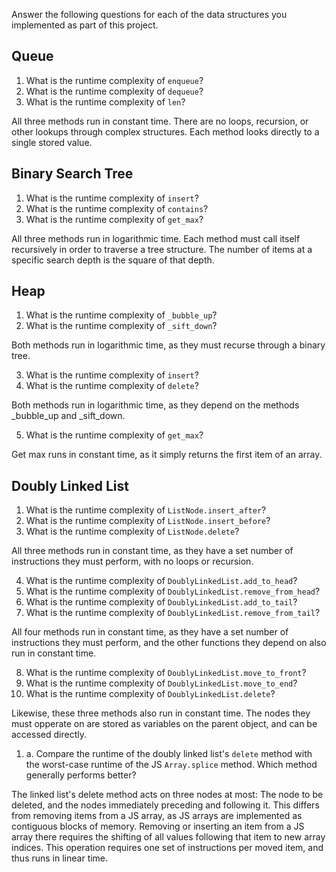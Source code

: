 Answer the following questions for each of the data structures you implemented as part of this project.


## Queue

1. What is the runtime complexity of `enqueue`?
2. What is the runtime complexity of `dequeue`?
3. What is the runtime complexity of `len`?

All three methods run in constant time. There are no loops, recursion, or other
lookups through complex structures. Each method looks directly to a single
stored value.


## Binary Search Tree

1. What is the runtime complexity of `insert`? 
2. What is the runtime complexity of `contains`?
3. What is the runtime complexity of `get_max`?

All three methods run in logarithmic time. Each method must call itself
recursively in order to traverse a tree structure. The number of items at a
specific search depth is the square of that depth.


## Heap

1. What is the runtime complexity of `_bubble_up`?
2. What is the runtime complexity of `_sift_down`?

Both methods run in logarithmic time, as they must recurse through a binary
tree.

3. What is the runtime complexity of `insert`?
4. What is the runtime complexity of `delete`?

Both methods run in logarithmic time, as they depend on the methods _bubble_up
and _sift_down.

5. What is the runtime complexity of `get_max`?

Get max runs in constant time, as it simply returns the first item of an array.


## Doubly Linked List

1. What is the runtime complexity of `ListNode.insert_after`?
2. What is the runtime complexity of `ListNode.insert_before`?
3. What is the runtime complexity of `ListNode.delete`?

All three methods run in constant time, as they have a set number of
instructions they must perform, with no loops or recursion.

4. What is the runtime complexity of `DoublyLinkedList.add_to_head`?
5. What is the runtime complexity of `DoublyLinkedList.remove_from_head`?
6. What is the runtime complexity of `DoublyLinkedList.add_to_tail`?
7. What is the runtime complexity of `DoublyLinkedList.remove_from_tail`?

All four methods run in constant time, as they have a set number of
instructions they must perform, and the other functions they depend on also run
in constant time.

8. What is the runtime complexity of `DoublyLinkedList.move_to_front`?
9. What is the runtime complexity of `DoublyLinkedList.move_to_end`?
10. What is the runtime complexity of `DoublyLinkedList.delete`?

Likewise, these three methods also run in constant time. The nodes they must
opperate on are stored as variables on the parent object, and can be accessed
directly.

1. a. Compare the runtime of the doubly linked list's `delete` method with the worst-case runtime of the JS `Array.splice` method. Which method generally performs better?

The linked list's delete method acts on three nodes at most: The node to be
deleted, and the nodes immediately preceding and following it. This differs
from removing items from a JS array, as JS arrays are implemented as contiguous
blocks of memory. Removing or inserting an item from a JS array there requires
the shifting of all values following that item to new array indices. This
operation requires one set of instructions per moved item, and thus runs in
linear time.
